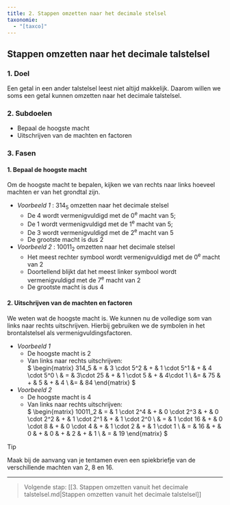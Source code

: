 ```yaml
---
title: 2. Stappen omzetten naar het decimale stelsel
taxonomie:
  - "[taxco]"
---
```


## Stappen omzetten naar het decimale talstelsel

### 1. Doel

Een getal in een ander talstelsel leest niet altijd makkelijk. Daarom
willen we soms een getal kunnen omzetten naar het decimale talstelsel.

### 2. Subdoelen

- Bepaal de hoogste macht
- Uitschrijven van de machten en factoren

### 3. Fasen

#### 1. Bepaal de hoogste macht

Om de hoogste macht te bepalen, kijken we van rechts naar links hoeveel machten er van het grondtal zijn.

- *Voorbeeld 1* : $314_5$ omzetten naar het decimale stelsel
  - De 4 wordt vermenigvuldigd met de 0<sup>e</sup> macht van 5;
  - De 1 wordt vermenigvuldigd met de 1<sup>e</sup> macht van 5;
  - De 3 wordt vermenigvuldigd met de 2<sup>e</sup> macht van 5
  - De grootste macht is dus 2
- *Voorbeeld 2* : $10011_2$ omzetten naar het decimale stelsel
  - Het meest rechter symbool  wordt vermenigvuldigd met de
  0<sup>e</sup> macht van 2
  - Doortellend blijkt dat het meest linker symbool wordt
  vermenigvuldigd met de 7<sup>e</sup> macht van 2
  - De grootste macht is dus 4

#### 2. Uitschrijven van de machten en factoren

We weten wat de hoogste macht is. We kunnen nu de volledige som van
links naar rechts uitschrijven. Hierbij gebruiken we de symbolen in
het brontalstelsel als vermenigvuldingsfactoren.

- *Voorbeeld 1*
  - De hoogste macht is 2
  - Van links naar rechts uitschrijven: \
$
\begin{matrix}
314_5 & = & 3 \cdot 5^2 & + & 1 \cdot 5^1 & + & 4 \cdot 5^0 \\
& = & 3\cdot 25 & + & 1 \cdot 5 & + & 4\cdot 1 \\
&= & 75 & + & 5 & + & 4 \\
&= & 84
\end{matrix}
$
- *Voorbeeld 2*
  - De hoogste macht is 4
  - Van links naar rechts uitschrijven: \
$
\begin{matrix}
10011_2 & = & 
  1 \cdot 2^4 & + &
  0 \cdot 2^3 & + & 0 \cdot 2^2 & + & 1 \cdot 2^1 & + & 1 \cdot 2^0 \\
& = &
  1 \cdot 16 & + &
  0 \cdot 8 & + & 0 \cdot 4 & + & 1 \cdot 2 & + & 1 \cdot 1 \\
& = & 16 & + & 0 & + & 0 & + & 2 & + & 1 \\
& = & 19
\end{matrix}
$


> [!TIP]
> Maak bij de aanvang van je tentamen even een spiekbriefje van
> de verschillende machten van 2, 8 en 16.

---



> Volgende stap: [[3. Stappen omzetten vanuit het decimale talstelsel.md|Stappen omzetten vanuit het decimale talstelsel]]
